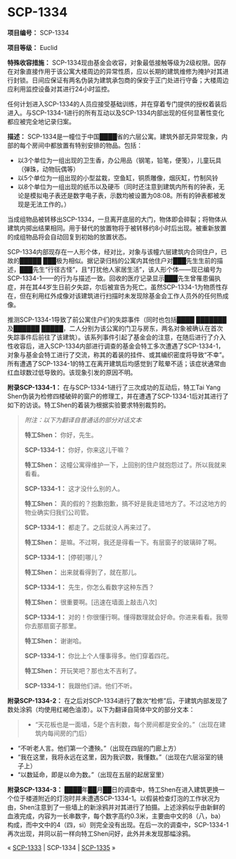 # SCP-1334
                        


**项目编号：** SCP-1334

**项目等级：** Euclid

**特殊收容措施：** SCP-1334现由基金会收容，对象最低接触等级为2级权限。因存在对象直接作用于该公寓大楼周边的异常性质，应以长期的建筑维修为掩护对其进行封锁。日间应保证有两名伪装为建筑承包商的保安于正门处进行守备；大楼周边应利用监控设备对其进行24小时监控。

任何计划进入SCP-1334的人员应接受基础训练，并在穿着专门提供的授权着装后进入。与SCP-1334-1进行的所有互动以及SCP-1334内部出现的任何显著性变化都应被完全地记录归案。

**描述：** SCP-1334是一幢位于中国████省的六层公寓。建筑外部无异常现象，内部的每个房间中都放置有特别安排的物品。包括：

- 以3个单位为一组出现的卫生香，办公用品（钢笔，铅笔，便笺），儿童玩具（弹珠，动物玩偶等）
- 以5个单位为一组出现的小型盆栽，空鱼缸，铜质雕像，烟灰缸，竹制风铃
- 以8个单位为一组出现的纸币以及硬币（同时还注意到建筑内所有的钟表，无论是模拟电子表还是数字电子表，示数均被设置为08:08。所有的钟表都被发现是无法工作的。）

当成组物品被转移出SCP-1334，一旦离开底层的大门，物体即会碎裂；将物体从建筑内掷出结果相同。用于替代的放置物将于被转移约8小时后出现。被重新放置的成组物品将会自动回复到初始的放置状态。

SCP-1334内部现存在一人形个体，经对比，对象与该幢六层建筑内合同住户，已故的█████ ███极为相似。据记录归档的公寓内其他住户对███先生生前的描述，███先生“行径古怪”，且“打扰他人家居生活”，该人形个体——现已编号为SCP-1334-1——的行为与描述一致。回收的医疗记录显示███先生曾罹患偏执症，并在其44岁生日前夕失踪，尔后被宣告为死亡。虽然SCP-1334-1为物质性存在，但在利用红外成像对该建筑进行扫描时未发现除基金会工作人员外的任何热成像。

推测SCP-1334-1导致了前公寓住户们的失踪事件（同时也包括████ ███████及██████ █████，二人分别为该公寓的门卫与房东，两名对象被确认在首次失踪事件后前往了该建筑）。该系列事件引起了基金会的注意，在随后进行了介入性收容后，进入SCP-1334内部进行调查的基金会特工多次遭遇了SCP-1334-1，对象与基金会特工进行了交流，称其的着装的挂件、或其编织密度将导致“不幸”。所有遭遇了SCP-1334-1的特工在离开建筑后均感觉到了眩晕不适；该症状通常由红血球数过低导致的。该现象引发的原因不明。

**附录SCP-1334-1：** 在与SCP-1334-1进行了三次成功的互动后，特工Tai Yang Shen伪装为检修四楼破碎的窗户的修理工，并在遭遇了SCP-1334-1后对其进行了如下的访谈。特工Shen的着装为根据实验要求特别裁剪的。


> *附注：以下为翻译自普通话的部分对话文本* 
> 
> **特工Shen：** 你好，先生。
> 
> **SCP-1334-1：** 你好，你来这儿干嘛？
> 
> **特工Shen：** 这幢公寓得维护一下，上回别的住户就抱怨过了。所以我就来看看。
> 
> **SCP-1334-1：** 这才没什么别的人。
> 
> **特工Shen：** 真的假的？抱歉抱歉，搞不好是我走错地方了。不过这地方的物业确实归我们公司管。
> 
> **SCP-1334-1：** 都走了。之后就没人再来过了。
> 
> **特工Shen：** 是嘛。不过啊，我还是得看一下。有层窗子的玻璃碎了啊。
> 
> **SCP-1334-1：** [停顿]哪儿？
> 
> **特工Shen：** 出来就看得到了，就在那儿。
> 
> **SCP-1334-1：** 先生，你怎么看数字这种东西？
> 
> **特工Shen：** 很重要啊。[迅速在墙面上敲击八次]
> 
> **SCP-1334-1：** 对的！你很懂行啊。懂得数理就会好命。你进来看看。我带你去那扇窗子那里。
> 
> **特工Shen：** 谢谢哈。
> 
> **SCP-1334-1：** 你比上个人懂事得多。他们穿着四花。
> 
> **特工Shen：** 开玩笑吧？那也太不吉利了。
> 
> **SCP-1334-1：** 我跟他们讲。他们不听。
> 

**附录SCP-1334-2：** 在之后对SCP-1334进行了数次“检修”后，于建筑内部发现了数处涂鸦（均使用红褐色油漆）。以下为翻译自简体中文的部分文本：


> - “天花板也是一面墙，5是个吉利数，每个房间都是安全的。”（出现在建筑内每间房的门后）
- “不听老人言。他们第一个遭殃。”（出现在四层的门廊上方）
- “我在这里，我将永远在这里，因为我识数，我懂数。”（出现在六层浴室的镜子上）
- “以数延命，即是以命为数。”（出现在五层的起居室里）
> 

**附录SCP-1334-3：** ████年██月██日的调查中，特工Shen在进入建筑更换一个位于楼道附近的灯泡时并未遭遇SCP-1334-1。以假装检查灯泡的工作状况为由，Shen注意到了一些墙上的新涂鸦并对其进行了拍摄。上述涂鸦似乎由新鲜的血液完成，内容为一长串数字，每个数字高约0.3米，主要由中文的8（八，ba）构成，而中文中的4（四，si）则完全没有出现。在后一次的调查中，SCP-1334-1再次出现，并同以前一样向特工Shen问好，此外并未发现那幅涂鸦。



« [SCP-1333](/scp-1333) | SCP-1334 | [SCP-1335](/scp-1335) »





                    